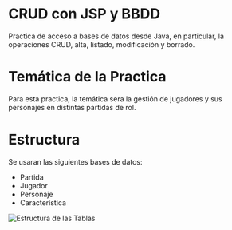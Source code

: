 # CRUD con JSP y BBDD

  Practica de acceso a bases de datos desde Java, en particular, la operaciones CRUD, alta, listado, modificación y borrado.

# Temática de la Practica

  Para esta practica, la temática sera la gestión de jugadores y sus personajes en distintas partidas de rol.

# Estructura

  Se usaran las siguientes bases de datos:

  * Partida
  * Jugador
  * Personaje 
  * Característica

  ![Estructura de las Tablas](https://github.com/GuillermoGarcia/dam-2018-crud-jsp-personajes-rol/jspcrud01.jpg)